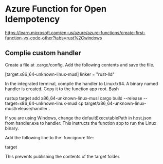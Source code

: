 # Azure Function for Open Idempotency

https://learn.microsoft.com/en-us/azure/azure-functions/create-first-function-vs-code-other?tabs=rust%2Cwindows

## Complie custom handler

Create a file at .cargo/config. Add the following contents and save the file.

[target.x86_64-unknown-linux-musl]
linker = "rust-lld"

In the integrated terminal, compile the handler to Linux/x64. A binary named handler is created. Copy it to the function app root.
Bash

rustup target add x86_64-unknown-linux-musl
cargo build --release --target=x86_64-unknown-linux-musl
cp target/x86_64-unknown-linux-musl/release/handler .

If you are using Windows, change the defaultExecutablePath in host.json from handler.exe to handler. This instructs the function app to run the Linux binary.

Add the following line to the .funcignore file:

target

This prevents publishing the contents of the target folder.